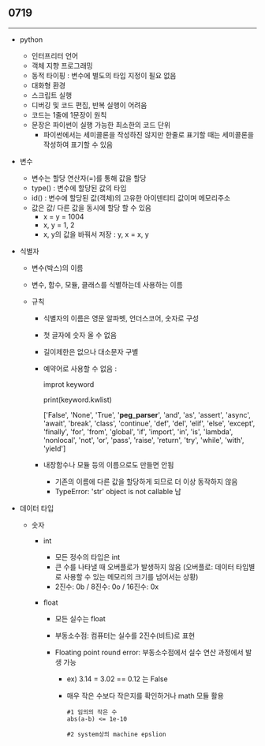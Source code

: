 ## 0719

---

+ python

  + 인터프리터 언어
  + 객체 지향 프로그래밍
  + 동적 타이핑 : 변수에 별도의 타입 지정이 필요 없음
  + 대화형 환경
  + 스크립트 실행 
  + 디버깅 및 코드 편집,  반복 실행이 어려움
  + 코드는 1줄에 1문장이 원칙
  + 문장은 파이썬이 실행 가능한 최소한의 코드 단위
    + 파이썬에서는 세미콜론을 작성하진 않지만 한줄로 표기할 때는 세미콜론을 작성하여 표기할 수 있음

+ 변수

  + 변수는 할당 연산자(=)를 통해 값을 할당
  + type() : 변수에 할당된 값의 타입
  + id() : 변수에 할당된 값(객체)의 고유한 아이덴티티 값이며 메모리주소
  + 값은 값/ 다른 값을 동시에 할당 할 수 있음
    + x = y = 1004
    + x,  y = 1, 2
    + x, y의 값을 바꿔서 저장 : y, x = x, y

+ 식별자

  + 변수(박스)의 이름

  + 변수, 함수, 모듈, 클래스를 식별하는데 사용하는 이름 

  + 규칙

    + 식별자의 이름은 영문 알파벳, 언더스코어, 숫자로 구성

    + 첫 글자에 숫자 올 수 없음

    + 길이제한은 없으나 대소문자 구별

    + 예약어로 사용할 수 없음 : 

      improt keyword

      print(keyword.kwlist)
    
      ['False', 'None', 'True', '__peg_parser__', 'and', 'as', 'assert', 'async', 'await', 'break', 'class', 'continue', 'def', 'del', 'elif', 'else', 'except', 'finally', 'for', 'from', 'global', 'if', 'import', 'in', 'is', 'lambda', 'nonlocal', 'not', 'or', 'pass', 'raise', 'return', 'try', 'while', 'with', 'yield']
    
    + 내장함수나 모듈 등의 이름으로도 만들면 안됨
    
      + 기존의 이름에 다른 값을 할당하게 되므로 더 이상 동작하지 않음
      + TypeError: 'str' object is not callable 남
  
+ 데이터 타입

  + 숫자

    + int

      + 모든 정수의 타입은 int 
      + 큰 수를 나타낼 때 오버플로가 발생하지 않음 (오버플로: 데이터 타입별로 사용할 수 있는 메모리의 크기를 넘어서는 상황)
      + 2진수: 0b / 8진수: 0o / 16진수: 0x

    + float

      + 모든 실수는 float

      + 부동소수점: 컴퓨터는 실수를 2진수(비트)로 표현

      + Floating point round error: 부동소수점에서 실수 연산 과정에서 발생 가능 

        + ex) 3.14 = 3.02 == 0.12 는 False

        + 매우 작은 수보다 작은지를 확인하거나 math 모듈 활용  

          ```
          #1 임의의 작은 수
          abs(a-b) <= 1e-10
          
          #2 system상의 machine epslion
          
          ```

          

        





































